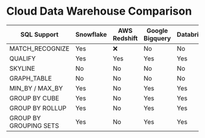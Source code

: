 # Cloud Data Warehouse Comparison

|SQL Support      |Snowflake|AWS Redshift|Google Bigquery|Databricks|Oracle|Exasol|
|---------------------------|---------|------------|---------------|----------|------|------|
| MATCH_RECOGNIZE           | Yes     |❌          | No            |No        |Yes   |No    |
| QUALIFY                   |Yes      |Yes         |Yes            |Yes       |Yes   |Yes   |
| SKYLINE                   |No       | No         |No             |No        |No    |Yes   |
|GRAPH_TABLE                |No       |No          |No             |No        |Yes   |No    |
|MIN_BY / MAX_BY            |Yes      |No          |Yes            |Yes       |No    |No    |
|GROUP BY CUBE              |Yes      |No          |Yes            |Yes       |Yes   |Yes   |
|GROUP BY ROLLUP            |Yes      |No          |Yes            |Yes       |Yes   |Yes   |
|GROUP BY GROUPING SETS     |Yes      |No          |Yes            |Yes       |Yes   |Yes   |


